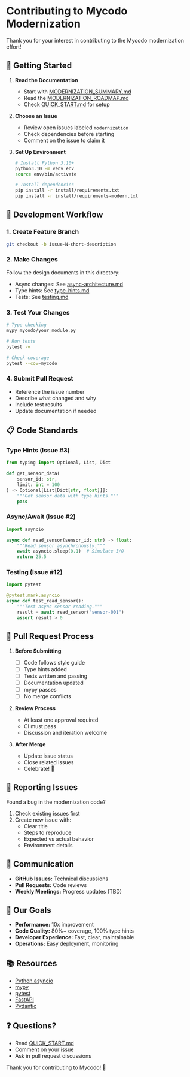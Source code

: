 # Contributing to Mycodo Modernization

Thank you for your interest in contributing to the Mycodo modernization effort!

## 📖 Getting Started

1. **Read the Documentation**
   - Start with [MODERNIZATION_SUMMARY.md](../MODERNIZATION_SUMMARY.md)
   - Read the [MODERNIZATION_ROADMAP.md](../MODERNIZATION_ROADMAP.md)
   - Check [QUICK_START.md](../QUICK_START.md) for setup

2. **Choose an Issue**
   - Review open issues labeled `modernization`
   - Check dependencies before starting
   - Comment on the issue to claim it

3. **Set Up Environment**
   ```bash
   # Install Python 3.10+
   python3.10 -m venv env
   source env/bin/activate
   
   # Install dependencies
   pip install -r install/requirements.txt
   pip install -r install/requirements-modern.txt
   ```

## 🔧 Development Workflow

### 1. Create Feature Branch

```bash
git checkout -b issue-N-short-description
```

### 2. Make Changes

Follow the design documents in this directory:
- Async changes: See [async-architecture.md](async-architecture.md)
- Type hints: See [type-hints.md](type-hints.md)
- Tests: See [testing.md](testing.md)

### 3. Test Your Changes

```bash
# Type checking
mypy mycodo/your_module.py

# Run tests
pytest -v

# Check coverage
pytest --cov=mycodo
```

### 4. Submit Pull Request

- Reference the issue number
- Describe what changed and why
- Include test results
- Update documentation if needed

## 📋 Code Standards

### Type Hints (Issue #3)

```python
from typing import Optional, List, Dict

def get_sensor_data(
    sensor_id: str,
    limit: int = 100
) -> Optional[List[Dict[str, float]]]:
    """Get sensor data with type hints."""
    pass
```

### Async/Await (Issue #2)

```python
import asyncio

async def read_sensor(sensor_id: str) -> float:
    """Read sensor asynchronously."""
    await asyncio.sleep(0.1)  # Simulate I/O
    return 25.5
```

### Testing (Issue #12)

```python
import pytest

@pytest.mark.asyncio
async def test_read_sensor():
    """Test async sensor reading."""
    result = await read_sensor("sensor-001")
    assert result > 0
```

## 🚦 Pull Request Process

1. **Before Submitting**
   - [ ] Code follows style guide
   - [ ] Type hints added
   - [ ] Tests written and passing
   - [ ] Documentation updated
   - [ ] mypy passes
   - [ ] No merge conflicts

2. **Review Process**
   - At least one approval required
   - CI must pass
   - Discussion and iteration welcome

3. **After Merge**
   - Update issue status
   - Close related issues
   - Celebrate! 🎉

## 🐛 Reporting Issues

Found a bug in the modernization code?

1. Check existing issues first
2. Create new issue with:
   - Clear title
   - Steps to reproduce
   - Expected vs actual behavior
   - Environment details

## 💬 Communication

- **GitHub Issues:** Technical discussions
- **Pull Requests:** Code reviews
- **Weekly Meetings:** Progress updates (TBD)

## 🎯 Our Goals

- **Performance:** 10x improvement
- **Code Quality:** 80%+ coverage, 100% type hints
- **Developer Experience:** Fast, clear, maintainable
- **Operations:** Easy deployment, monitoring

## 📚 Resources

- [Python asyncio](https://docs.python.org/3/library/asyncio.html)
- [mypy](https://mypy.readthedocs.io/)
- [pytest](https://docs.pytest.org/)
- [FastAPI](https://fastapi.tiangolo.com/)
- [Pydantic](https://docs.pydantic.dev/)

## ❓ Questions?

- Read [QUICK_START.md](../QUICK_START.md)
- Comment on your issue
- Ask in pull request discussions

Thank you for contributing to Mycodo! 🌱
